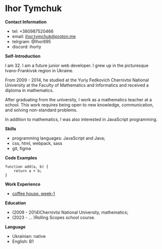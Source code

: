 # Ihor Tymchuk
**Contact Information**

* tel: +380987520466
* email: ihor.tymchuk@proton.me
* telrgram: @Ihor895
* discord: ihorty

**Self-Introduction**

I am 32. I am a future junior web developer. I grew up in the picturesque Ivano-Frankivsk region in Ukraine.

From 2009 - 2014, he studied at the Yuriy Fedkovich Chernivtsi National University 
at the Faculty of Mathematics and Informatics and received a diploma in mathematics.

After graduating from the university, 
I work as a mathematics teacher at a school. 
This work requires being open to new knowledge, communication, 
and solving non-standard problems.

In addition to mathematics, I was also interested in JavaScript programming.

**Skills**

* programming languages: JavaScript and Java;
* css, html, webpack, sass
* git, figma

**Code Examples**

```
function add(a, b) {
    return a + b;
}
```

**Work Experience**

* [coffee house. week-1](https://rolling-scopes-school.github.io/ihor-timchyk-JSFE2023Q4/coffee-house/dist/)

**Education**

* (2009 - 2014)Chernivtsi National University, mathematics;
* (2023 - ... )Rolling Scopes school course.

**Language**

* Ukrainian: native
* English: B1

